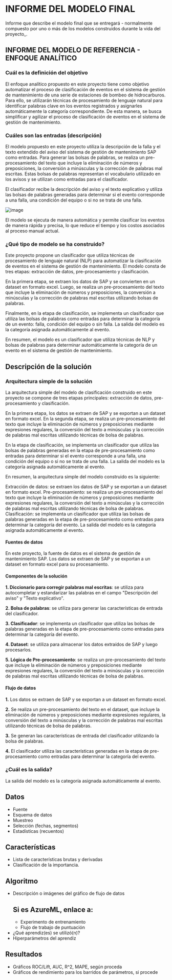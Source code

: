 # INFORME DEL MODELO FINAL

Informe que describe el modelo final que se entregará - normalmente compuesto por uno o más de los modelos construidos durante la vida del proyecto_.

## INFORME DEL MODELO DE REFERENCIA - ENFOQUE ANALÍTICO

### Cuál es la definición del objetivo

El enfoque analítico propuesto en este proyecto tiene como objetivo automatizar el proceso de clasificación de eventos en el sistema de gestión de mantenimiento de una serie de estaciones de bombeo de hidrocarburos. Para ello, se utilizarán técnicas de procesamiento de lenguaje natural para identificar palabras clave en los eventos registrados y asignarles automáticamente la categoría correspondiente. De esta manera, se busca simplificar y agilizar el proceso de clasificación de eventos en el sistema de gestión de mantenimiento.

### Cuáles son las entradas (descripción)

El modelo propuesto en este proyecto utiliza la descripción de la falla y el texto extendido del aviso del sistema de gestión de mantenimiento SAP como entradas. Para generar las bolsas de palabras, se realiza un pre-procesamiento del texto que incluye la eliminación de números y preposiciones, la conversión a minúsculas y la corrección de palabras mal escritas. Estas bolsas de palabras representan el vocabulario utilizado en los avisos y se utilizan como entradas para el clasificador.

El clasificador recibe la descripción del aviso y el texto explicativo y utiliza las bolsas de palabras generadas para determinar si el evento corresponde a una falla, una condición del equipo o si no se trata de una falla.

![image](https://user-images.githubusercontent.com/109122368/206909852-7483bfac-8ff7-4186-b4c3-eea68ab81627.png)

El modelo se ejecuta de manera automática y permite clasificar los eventos de manera rápida y precisa, lo que reduce el tiempo y los costos asociados al proceso manual actual.

### ¿Qué tipo de modelo se ha construido?

Este proyecto propone un clasificador que utiliza técnicas de procesamiento de lenguaje natural (NLP) para automatizar la clasificación de eventos en el sistema de gestión de mantenimiento. El modelo consta de tres etapas: extracción de datos, pre-procesamiento y clasificación.

En la primera etapa, se extraen los datos de SAP y se convierten en un dataset en formato excel. Luego, se realiza un pre-procesamiento del texto que incluye la eliminación de números y preposiciones, la conversión a minúsculas y la corrección de palabras mal escritas utilizando bolsas de palabras.

Finalmente, en la etapa de clasificación, se implementa un clasificador que utiliza las bolsas de palabras como entradas para determinar la categoría de un evento: falla, condición del equipo o sin falla. La salida del modelo es la categoría asignada automáticamente al evento.

En resumen, el modelo es un clasificador que utiliza técnicas de NLP y bolsas de palabras para determinar automáticamente la categoría de un evento en el sistema de gestión de mantenimiento.

## Descripción de la solución

### Arquitectura simple de la solución

La arquitectura simple del modelo de clasificación construido en este proyecto se compone de tres etapas principales: extracción de datos, pre-procesamiento y clasificación.

En la primera etapa, los datos se extraen de SAP y se exportan a un dataset en formato excel. En la segunda etapa, se realiza un pre-procesamiento del texto que incluye la eliminación de números y preposiciones mediante expresiones regulares, la conversión del texto a minúsculas y la corrección de palabras mal escritas utilizando técnicas de bolsa de palabras.

En la etapa de clasificación, se implementa un clasificador que utiliza las bolsas de palabras generadas en la etapa de pre-procesamiento como entradas para determinar si el evento corresponde a una falla, una condición del equipo o si no se trata de una falla. La salida del modelo es la categoría asignada automáticamente al evento.

En resumen, la arquitectura simple del modelo construido es la siguiente:

Extracción de datos: se extraen los datos de SAP y se exportan a un dataset en formato excel.
Pre-procesamiento: se realiza un pre-procesamiento del texto que incluye la eliminación de números y preposiciones mediante expresiones regulares, la conversión del texto a minúsculas y la corrección de palabras mal escritas utilizando técnicas de bolsa de palabras.
Clasificación: se implementa un clasificador que utiliza las bolsas de palabras generadas en la etapa de pre-procesamiento como entradas para determinar la categoría del evento. La salida del modelo es la categoría asignada automáticamente al evento.

#### Fuentes de datos

En este proyecto, la fuente de datos es el sistema de gestión de mantenimiento SAP. Los datos se extraen de SAP y se exportan a un dataset en formato excel para su procesamiento.

#### Componentes de la solución

**1. Diccionario para corregir palabras mal escritas**: se utiliza para autocompletar y estandarizar las palabras en el campo "Descripción del aviso" y "Texto explicativo".

**2. Bolsa de palabras**: se utiliza para generar las características de entrada del clasificador.

**3. Clasificador**: se implementa un clasificador que utiliza las bolsas de palabras generadas en la etapa de pre-procesamiento como entradas para determinar la categoría del evento.

**4. Dataset**: se utiliza para almacenar los datos extraídos de SAP y luego procesarlos.

**5. Lógica de Pre-procesamiento**: se realiza un pre-procesamiento del texto que incluye la eliminación de números y preposiciones mediante expresiones regulares, la conversión del texto a minúsculas y la corrección de palabras mal escritas utilizando técnicas de bolsa de palabras.

#### Flujo de datos

**1.** Los datos se extraen de SAP y se exportan a un dataset en formato excel.

**2.** Se realiza un pre-procesamiento del texto en el dataset, que incluye la eliminación de números y preposiciones mediante expresiones regulares, la conversión del texto a minúsculas y la corrección de palabras mal escritas utilizando técnicas de bolsa de palabras.

**3.** Se generan las características de entrada del clasificador utilizando la bolsa de palabras.

**4.** El clasificador utiliza las características generadas en la etapa de pre-procesamiento como entradas para determinar la categoría del evento.

### ¿Cuál es la salida?

La salida del modelo es la categoría asignada automáticamente al evento.

## Datos
* Fuente
* Esquema de datos
* Muestreo
* Selección (fechas, segmentos)
* Estadísticas (recuentos)

## Características
* Lista de características brutas y derivadas 
* Clasificación de la importancia.

## Algoritmo
* Descripción o imágenes del gráfico de flujo de datos
  ## Si es AzureML, enlace a:
    * Experimento de entrenamiento
    * Flujo de trabajo de puntuación
* ¿Qué aprendiz(es) se utilizó(n)?
* Hiperparámetros del aprendiz

## Resultados
* Gráficos ROC/Lift, AUC, R^2, MAPE, según proceda
* Gráficos de rendimiento para los barridos de parámetros, si procede
